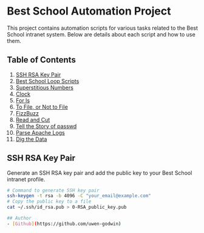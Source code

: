 # Best School Automation Project

This project contains automation scripts for various tasks related to the Best School intranet system. Below are details about each script and how to use them.

## Table of Contents

1. [SSH RSA Key Pair](#ssh-rsa-key-pair)
2. [Best School Loop Scripts](#best-school-loop-scripts)
3. [Superstitious Numbers](#superstitious-numbers)
4. [Clock](#clock)
5. [For ls](#for-ls)
6. [To File, or Not to File](#to-file-or-not-to-file)
7. [FizzBuzz](#fizzbuzz)
8. [Read and Cut](#read-and-cut)
9. [Tell the Story of passwd](#tell-the-story-of-passwd)
10. [Parse Apache Logs](#parse-apache-logs)
11. [Dig the Data](#dig-the-data)

## SSH RSA Key Pair

Generate an SSH RSA key pair and add the public key to your Best School intranet profile.

```bash
# Command to generate SSH key pair
ssh-keygen -t rsa -b 4096 -C "your_email@example.com"
# Copy the public key to a file
cat ~/.ssh/id_rsa.pub > 0-RSA_public_key.pub

## Author
- [Github](https://github.com/uwen-godwin)
